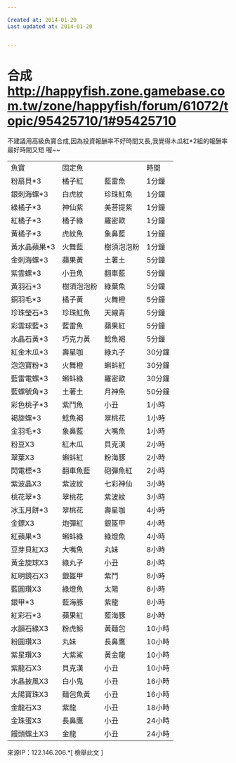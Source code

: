```yaml
---

Created at: 2014-01-20
Last updated at: 2014-01-20


---
```


# 合成 http://happyfish.zone.gamebase.com.tw/zone/happyfish/forum/61072/topic/95425710/1#95425710


不建議用高級魚寶合成,因為投資報酬率不好時間又長,我覺得木瓜紅\*2組的報酬率最好時間又短
喔~~

|     |     |     |     |
| --- | --- | --- | --- |
| 魚寶  | 固定魚 |     | 時間  |
| 粉扇貝\*3 | 橘子紅 | 藍雷魚 | 1分鐘 |
| 銀刺海螺\*3 | 白虎紋 | 珍珠魟魚 | 1分鐘 |
| 綠橘子\*3 | 神仙紫 | 美菩提紫 | 1分鐘 |
| 紅橘子\*3 | 橘子綠 | 羅密歐 | 1分鐘 |
| 黃橘子\*3 | 虎紋魚 | 象鼻藍 | 1分鐘 |
| 黃水晶蘋果\*3 | 火舞藍 | 樹須泡泡粉 | 1分鐘 |
| 金刺海螺\*3 | 蘋果黃 | 土著土 | 5分鐘 |
| 紫雲螺\*3 | 小丑魚 | 翻車藍 | 5分鐘 |
| 黃羽石\*3 | 樹須泡泡粉 | 綠葉魚 | 5分鐘 |
| 銅羽毛\*3 | 橘子黃 | 火舞橙 | 5分鐘 |
| 珍珠瑩石\*3 | 珍珠魟魚 | 天線青 | 5分鐘 |
| 彩雲球藍\*3 | 藍雷魚 | 蘋果紅 | 5分鐘 |
| 水晶石黃\*3 | 巧克力黃 | 鯰魚褐 | 5分鐘 |
| 紅金木瓜\*3 | 壽星咖 | 綠丸子 | 30分鐘 |
| 泡泡寶粉\*3 | 火舞橙 | 蝌蚪紅 | 30分鐘 |
| 藍雷電螺\*3 | 蝌蚪綠 | 羅密歐 | 30分鐘 |
| 藍螺號角\*3 | 土著土 | 月神魚 | 50分鐘 |
| 彩色桃子\*3 | 紫鬥魚 | 小丑  | 1小時 |
| 褐旋螺\*3 | 鯰魚褐 | 翠桃花 | 1小時 |
| 金羽毛\*3 | 象鼻藍 | 大嘴魚 | 1小時 |
| 粉豆X3 | 紅木瓜 | 貝克漢 | 2小時 |
| 翠葉X3 | 蝌蚪紅 | 粉海豚 | 2小時 |
| 閃電標\*3 | 翻車魚藍 | 砲彈魚紅 | 2小時 |
| 紫波晶X3 | 紫波紋 | 七彩神仙 | 3小時 |
| 桃花翠\*3 | 翠桃花 | 紫波紋 | 3小時 |
| 冰玉月餅\*3 | 翠桃花 | 壽星咖 | 4小時 |
| 金鏢X3 | 炮彈紅 | 銀盔甲 | 4小時 |
| 紅蘋果\*3 | 蝌蚪綠 | 綠燈魚 | 4小時 |
| 豆芽貝紅X3 | 大嘴魚 | 丸妹  | 8小時 |
| 黃金旋球X3 | 綠丸子 | 小丑  | 8小時 |
| 紅明鏡石X3 | 銀盔甲 | 紫鬥  | 8小時 |
| 藍圓瓚X3 | 綠燈魚 | 太陽  | 8小時 |
| 銀甲\*3 | 藍海豚 | 紫龍  | 8小時 |
| 紅彩石\*3 | 蘋果紅 | 藍海豚 | 8小時 |
| 水韻石綠X3 | 粉虎鯨 | 黃麵包 | 10小時 |
| 粉圓瓚X3 | 丸妹  | 長鼻鷹 | 10小時 |
| 紫星瓚X3 | 大紫鯊 | 黃金龍 | 10小時 |
| 紫龍石X3 | 貝克漢 | 小丑  | 10小時 |
| 水晶披風X3 | 白小鬼 | 小丑  | 16小時 |
| 太陽寶珠X3 | 麵包魚黃 | 小丑  | 16小時 |
| 金龍石X3 | 紫龍  | 小丑  | 18小時 |
| 金珠蛋X3 | 長鼻鷹 | 小丑  | 24小時 |
| 饅頭螺土X3 | 金龍  | 小丑  | 24小時 |

來源IP：122.146.206.\*\[ 檢舉此文 \]

